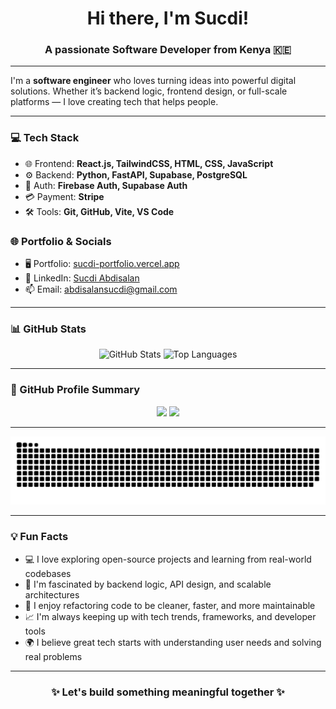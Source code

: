 <h1 align="center">Hi there, I'm Sucdi!</h1>
<h3 align="center">A passionate Software Developer from Kenya 🇰🇪</h3>

---

I'm a **software engineer** who loves turning ideas into powerful digital solutions. Whether it’s backend logic, frontend design, or full-scale platforms — I love creating tech that helps people.

---

### 💻 Tech Stack

- 🌐 Frontend: **React.js, TailwindCSS, HTML, CSS, JavaScript**
- ⚙️ Backend: **Python, FastAPI, Supabase, PostgreSQL**
- 🔐 Auth: **Firebase Auth, Supabase Auth**
- 💳 Payment: **Stripe**
- 🛠️ Tools: **Git, GitHub, Vite, VS Code**


### 🌐 Portfolio & Socials

- 🖥️ Portfolio: [sucdi-portfolio.vercel.app](https://sucdi-portfolio.vercel.app)
- 💼 LinkedIn: [Sucdi Abdisalan](https://www.linkedin.com/in/sucdi-abdisalan-0a2349267/)
- 📫 Email: abdisalansucdi@gmail.com

---

### 📊 GitHub Stats

<p align="center">
  <img src="https://github-readme-stats.vercel.app/api?username=Suudi-sudo&show_icons=true&theme=react&hide_title=false" alt="GitHub Stats" height="180"/>
  <img src="https://github-readme-stats.vercel.app/api/top-langs/?username=Suudi-sudo&layout=compact&theme=react" alt="Top Languages" height="180"/>
</p>

---

### 🧾 GitHub Profile Summary

<p align="center">

  <img src="https://github-profile-summary-cards.vercel.app/api/cards/productive-time?username=Suudi-sudo&theme=github_dark"/>
  <img src="https://github-profile-summary-cards.vercel.app/api/cards/repos-per-language?username=Suudi-sudo&theme=github_dark"/>
</p>

---



<p align="center">
  <img src="https://raw.githubusercontent.com/Platane/snk/output/github-contribution-grid-snake.svg" alt="snake gif"/>
</p>

---

### 💡 Fun Facts

- 💻 I love exploring open-source projects and learning from real-world codebases  
- 🧠 I'm fascinated by backend logic, API design, and scalable architectures  
- 🔄 I enjoy refactoring code to be cleaner, faster, and more maintainable  
- 📈 I'm always keeping up with tech trends, frameworks, and developer tools  
- 🌍 I believe great tech starts with understanding user needs and solving real problems  

---

<h3 align="center">✨ Let's build something meaningful together ✨</h3>
